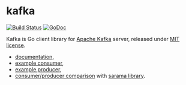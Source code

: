 kafka
=====

[![Build Status](https://travis-ci.org/optiopay/kafka.svg?branch=master)](https://travis-ci.org/optiopay/kafka)
[![GoDoc](https://godoc.org/github.com/optiopay/kafka?status.png)](https://godoc.org/github.com/optiopay/kafka)

Kafka is Go client library for [Apache Kafka](https://kafka.apache.org/) server, released under [MIT license](LICENSE]).

* [documentation](https://godoc.org/github.com/optiopay/kafka),
* [example consumer](http://godoc.org/github.com/optiopay/kafka#example-Consumer),
* [example producer](http://godoc.org/github.com/optiopay/kafka#example-Producer),
* [consumer/producer comparison](https://github.com/husio/kafka-libs-test) with [sarama library](https://github.com/Shopify/sarama).
